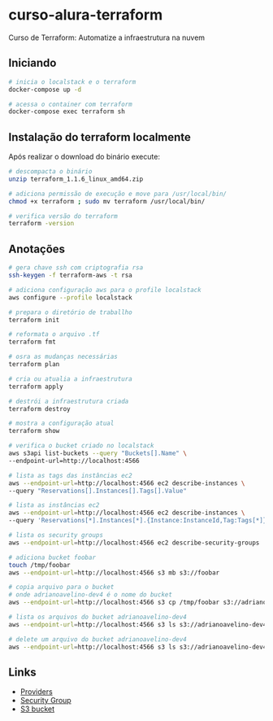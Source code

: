# curso-alura-terraform
Curso de Terraform: Automatize a infraestrutura na nuvem

## Iniciando
```bash
# inicia o localstack e o terraform
docker-compose up -d

# acessa o container com terraform
docker-compose exec terraform sh
```

## Instalação do terraform localmente
Após realizar o download do binário execute:
```bash
# descompacta o binário
unzip terraform_1.1.6_linux_amd64.zip

# adiciona permissão de execução e move para /usr/local/bin/
chmod +x terraform ; sudo mv terraform /usr/local/bin/

# verifica versão do terraform
terraform -version
```

## Anotações
```bash
# gera chave ssh com criptografia rsa
ssh-keygen -f terraform-aws -t rsa

# adiciona configuração aws para o profile localstack
aws configure --profile localstack

# prepara o diretório de traballho
terraform init

# reformata o arquivo .tf
terraform fmt

# osra as mudanças necessárias 
terraform plan

# cria ou atualia a infraestrutura
terraform apply

# destrói a infraestrutura criada
terraform destroy

# mostra a configuração atual
terraform show

# verifica o bucket criado no localstack
aws s3api list-buckets --query "Buckets[].Name" \
--endpoint-url=http://localhost:4566

# lista as tags das instâncias ec2 
aws --endpoint-url=http://localhost:4566 ec2 describe-instances \
--query "Reservations[].Instances[].Tags[].Value"

# lista as instâncias ec2
aws --endpoint-url=http://localhost:4566 ec2 describe-instances \
--query 'Reservations[*].Instances[*].{Instance:InstanceId,Tag:Tags[*]}'

# lista os security groups
aws --endpoint-url=http://localhost:4566 ec2 describe-security-groups

# adiciona bucket foobar
touch /tmp/foobar
aws --endpoint-url=http://localhost:4566 s3 mb s3://foobar

# copia arquivo para o bucket
# onde adrianoavelino-dev4 é o nome do bucket
aws --endpoint-url=http://localhost:4566 s3 cp /tmp/foobar s3://adrianoavelino-dev4

# lista os arquivos do bucket adrianoavelino-dev4
aws --endpoint-url=http://localhost:4566 s3 ls s3://adrianoavelino-dev4

# delete um arquivo do bucket adrianoavelino-dev4
aws --endpoint-url=http://localhost:4566 s3 ls s3://adrianoavelino-dev4
```

## Links
- [Providers](https://registry.terraform.io/browse/providers)
- [Security Group](https://registry.terraform.io/providers/hashicorp/aws/latest/docs/resources/security_group)
- [S3 bucket](https://registry.terraform.io/providers/hashicorp/aws/latest/docs/resources/s3_bucket)
